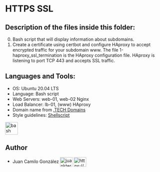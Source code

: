 # HTTPS SSL

## Description of the files inside this folder:

0. Bash script that will display information about subdomains.
1. Create a certificate using certbot and configure HAproxy to accept encrypted traffic for your subdomain www. The file 1-haproxy_ssl_termination is the HAproxy configuration file. HAproxy is listening to port TCP 443 and accepts SSL traffic.


## Languages and Tools:

- OS: Ubuntu 20.04 LTS
- Language: Bash script
- Web Servers: web-01, web-02 Nginx
- Load Balancer: lb-01, (www) HAproxy
- Domain name from [.TECH Domains](https://get.tech/)
- Style guidelines: [Shellscript](https://github.com/koalaman/shellcheck)

<p align="left"> <a href="https://www.gnu.org/software/bash/" target="_blank" rel="noreferrer"> <img src="https://www.vectorlogo.zone/logos/gnu_bash/gnu_bash-icon.svg" alt="bash" width="40" height="40"/> </a> </p>


## Author

- Juan Camilo González <a href="https://twitter.com/juankter" target="blank"><img align="center" src="https://raw.githubusercontent.com/rahuldkjain/github-profile-readme-generator/master/src/images/icons/Social/twitter.svg" alt="juankter" height="30" width="40" /></a>
<a href="https://bit.ly/2MBNR0t" target="blank"><img align="center" src="https://raw.githubusercontent.com/rahuldkjain/github-profile-readme-generator/master/src/images/icons/Social/linked-in-alt.svg" alt="https://bit.ly/2mbnr0t" height="30" width="40" /></a>